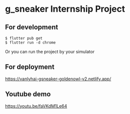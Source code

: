 # g_sneaker Internship Project

## For development

```
$ flutter pub get
$ flutter run -d chrome
```

Or you can run the project by your simulator

## For deployment

https://vanlyhai-gsneaker-goldenowl-v2.netlify.app/

## Youtube demo

https://youtu.be/faVKdM1Le64
